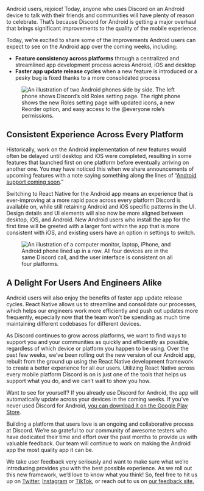 <div class="column-4 w-col w-col-8 w-col-stack">
    <div id="heading-1" class="rich-wrapper">
        <div class="blog-post-content w-richtext">
            <p>Android users, rejoice! Today, anyone who uses Discord on an Android device to talk with their friends and communities will have plenty of reason to celebrate. That’s because Discord for Android is getting a major overhaul that brings significant improvements to the quality of the mobile experience.</p>
            <p>Today, we’re excited to share some of the improvements Android users can expect to see on the Android app over the coming weeks, including:&nbsp;</p>
            <ul role="list">
                <li><strong>Feature consistency across platforms</strong> through a centralized and streamlined app development process across Android, iOS and desktop&nbsp;</li>
                <li><strong>Faster app update release cycles </strong>when a new feature is introduced or a pesky bug is fixed thanks to a more consolidated process&nbsp;</li>
            </ul>
            <figure class="w-richtext-figure-type-image w-richtext-align-fullwidth" style="max-width:1600pxpx">
                <div><img src="https://assets-global.website-files.com/5f9072399b2640f14d6a2bf4/627c1959c2c5e0379e245d4d_p6oMGrVaL_kf-5709fS2FUOdTSu0I4bOFWHeHO5ZoJuJC7RUyQbrdnZZnvWBZrGJriXc9abvwGy0aD5VnU7ipa-bjG07K_Ug9AU6qQcnt7C5xnHyQziRMg2iCOkkEooA8hl_TFhGhrJHASMmUw.png" alt="An illustration of two Android phones side by side. The left phone shows Discord’s old Roles setting page. The right phone shows the new Roles setting page with updated icons, a new Reorder option, and easy access to the @everyone role’s permissions."></div>
            </figure>
            <h2><strong>Consistent Experience Across Every Platform</strong></h2>
            <p>Historically, work on the Android implementation of new features would often be delayed until desktop and iOS were completed, resulting in some features that launched first on one platform before eventually arriving on another one. You may have noticed this when we share announcements of upcoming features with a note saying something along the lines of “<a href="https://twitter.com/discord/status/1503817340290584578?s=20&amp;t=Axb3w6G1I_1uL6i00PAQmA">Android support coming soon</a>.”</p>
            <p>Switching to React Native for the Android app means an experience that is ever-improving at a more rapid pace across every platform Discord is available on, while still retaining Android and iOS specific patterns in the UI. Design details and UI elements will also now be more aligned between desktop, iOS, and Android. New Android users who install the app for the first time will be greeted with a larger font within the app that is more consistent with iOS, and existing users have an option in settings to switch. </p>
            <figure class="w-richtext-figure-type-image w-richtext-align-fullwidth" style="max-width:1600pxpx">
                <div><img src="https://assets-global.website-files.com/5f9072399b2640f14d6a2bf4/627c19584b914b43b1e2e4d3_kPyompTaXjcZ37vAKYqbcBJDAFJ4g4f_uHjCu8Q99BwrT8DLaVmXDKmnx4K7tCC_DifprgA_hR_X5LobbXguipiCCDJaZR3qMVGINeSWBEzEgkpAyUBZxxqgpDDJUo_VIIpA5Hxg3jfWGGs3IA.png" alt="An illustration of a computer monitor, laptop, iPhone, and Android phone lined up in a row. All four devices are in the same Discord call, and the user interface is consistent on all four platforms."></div>
            </figure>
            <h2><strong>A Delight For Users And Engineers Alike</strong></h2>
            <p>Android users will also enjoy the benefits of faster app update release cycles. React Native allows us to streamline and consolidate our processes, which helps our engineers work more efficiently and push out updates more frequently, especially now that the team won’t be spending as much time maintaining different codebases for different devices.&nbsp;</p>
            <p>As Discord continues to grow across platforms, we want to find ways to support you and your communities as quickly and efficiently as possible, regardless of which device or platform you happen to be using. Over the past few weeks, we’ve been rolling out the new version of our Android app, rebuilt from the ground up using the React Native development framework to create a better experience for all our users. Utilizing React Native across every mobile platform Discord is on is just one of the tools that helps us support what you do, and we can’t wait to show you how.&nbsp;</p>
            <p>Want to see for yourself? If you already use Discord for Android, the app will automatically update across your devices in the coming weeks. If you’ve never used Discord for Android, <a href="https://play.google.com/store/apps/details?id=com.discord&amp;hl=en_US&amp;gl=US">you can download it on the Google Play Store</a>.&nbsp;</p>
            <p>Building a platform that users love is an ongoing and collaborative process at Discord. We’re so grateful to our community of awesome testers who have dedicated their time and effort over the past months to provide us with valuable feedback. Our team will continue to work on making the Android app the most quality app it can be.</p>
            <p>We take user feedback very seriously and want to make sure what we’re introducing provides you with the best possible experience. As we roll out this new framework, we’d love to know what you think! So, feel free to hit us up on <a href="https://twitter.com/discord">Twitter</a>, <a href="https://www.instagram.com/discord/">Instagram</a> or <a href="https://www.tiktok.com/@discord">TikTok</a>, or reach out to us on <a href="https://support.discord.com/hc/en-us/community/topics">our feedback site.</a>&nbsp;</p>
        </div>
    </div>
    <div class="btn-wrapper w-condition-invisible"><a href="#" class="btn-blog w-dyn-bind-empty w-button"></a></div>
    <div id="heading-2" class="rich-wrapper">
        <div class="blog-post-content w-dyn-bind-empty w-richtext"></div>
    </div>
    <div id="heading-3" class="rich-wrapper">
        <div class="blog-post-content w-dyn-bind-empty w-richtext"></div>
    </div>
    <div id="heading-4" class="rich-wrapper">
        <div class="blog-post-content w-dyn-bind-empty w-richtext"></div>
    </div>
    <div id="heading-5" class="rich-wrapper">
        <div class="blog-post-content w-dyn-bind-empty w-richtext"></div>
    </div>
    <div id="heading-6" class="rich-wrapper">
        <div class="blog-post-content w-dyn-bind-empty w-richtext"></div>
    </div>
    <div id="heading-7" class="rich-wrapper">
        <div class="blog-post-content w-dyn-bind-empty w-richtext"></div>
    </div>
    <div id="heading-8" class="rich-wrapper">
        <div class="blog-post-content w-dyn-bind-empty w-richtext"></div>
    </div>
    <div id="heading-9" class="rich-wrapper">
        <div class="blog-post-content w-dyn-bind-empty w-richtext"></div>
    </div>
    <div id="heading-10" class="rich-wrapper">
        <div class="blog-post-content w-dyn-bind-empty w-richtext"></div>
    </div>
</div>